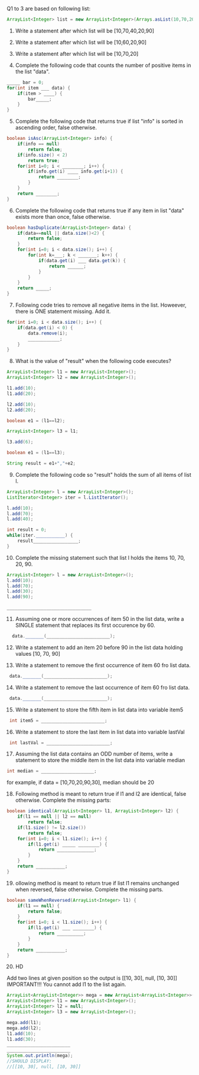 Q1 to 3 are based on following list:
```java
ArrayList<Integer> list = new ArrayList<Integer>(Arrays.asList(10,70,20,90));
```

1. Write a statement after which list will be [10,70,40,20,90]
2. Write a statement after which list will be [10,60,20,90]
3. Write a statement after which list will be [10,70,20]

4. Complete the following code that counts the number of positive items in the list "data".

```java
_____ bar = 0;
for(int item ___ data) {
    if(item > ____) {
        bar_____;
    }
}
```

5. Complete the following code that returns true if list "info" is sorted in ascending order, false otherwise.

```java
boolean isAsc(ArrayList<Integer> info) {
    if(info == null)
        return false;
    if(info.size() < 2) 
        return true;
    for(int i=0; i < ________; i++) {
        if(info.get(i) ____ info.get(i+1)) {
            return ________;
        }
    }
    return ________;
}
```

6. Complete the following code that returns 
true if any item in list "data" exists more than once,
false otherwise.

```java
boolean hasDuplicate(ArrayList<Integer> data) {
    if(data==null || data.size()<2) {
        return false;
    }
    for(int i=0; i < data.size(); i++) {
        for(int k=___; k < _______; k++) {
            if(data.get(i) ___ data.get(k)) {
                return ______;
            }
        }
    }
    return _____;
}
```

7. Following code tries to remove all negative items in the list.
Howeever, there is ONE statement missing. Add it.

```java
for(int i=0; i < data.size(); i++) {
    if(data.get(i) < 0) {
        data.remove(i);
        ____________;
    }
}
```

8. What is the value of "result" when the 
following code executes?

```java
ArrayList<Integer> l1 = new ArrayList<Integer>();
ArrayList<Integer> l2 = new ArrayList<Integer>();

l1.add(10);
l1.add(20);

l2.add(10);
l2.add(20);

boolean e1 = (l1==l2);

ArrayList<Integer> l3 = l1;

l3.add(6);

boolean e1 = (l1==l3);

String result = e1+","+e2;
```

9. Complete the following code so "result"
holds the sum of all items of list l.

```java
ArrayList<Integer> l = new ArrayList<Integer>();
ListIterator<Integer> iter = l.ListIterator();

l.add(10);
l.add(70);
l.add(40);

int result = 0;
while(iter.___________) {
    result_________________;
}
```

10. Complete the missing statement such that list l
holds the items 10, 70, 20, 90.

```java
ArrayList<Integer> l = new ArrayList<Integer>();
l.add(10);
l.add(70);
l.add(30);
l.add(90);

________________________________

```

11. Assuming one or more occurrences of item 50
 in the list data, write a SINGLE statement that
 replaces its first occurence by 60.

```java
  data._______(________________________);
```

12. Write a statement to add an item 20 before 90
 in the list data holding values [10, 70, 90]

13. Write a statement to remove the first occurrence
of item 60 fro list data.

```java
 data._______(________________________);
```

14. Write a statement to remove the last occurrence
of item 60 fro list data.

```java
 data._______(________________________);
```

15. Write a statement to store the fifth item in list
data into variable item5

```java
 int item5 = ________________________;
```

16. Write a statement to store the last item in list
data into variable lastVal

```java
 int lastVal = ________________________;
```

17. Assuming the list data contains an ODD 
number of items, write a statement to store the middle
item in the list data into variable median

```java
int median = ____________________;
```

for example, if data = [10,70,20,90,30], median should be 20

18. Following method is meant to return true if l1 and l2 are identical,
false otherwise. Complete the missing parts:

```java
boolean identical(ArrayList<Integer> l1, ArrayList<Integer> l2) {
    if(l1 == null || l2 == null)
        return false;
    if(l1.size() != l2.size())
        return false;
    for(int i=0; i < l1.size(); i++) {
        if(l1.get(i) _____ ________) {
            return ______________;
        }
    }
    return ___________;
}
```

19. ollowing method is  meant to return true if list l1
remains unchanged when reversed, false otherwise.
Complete the missing parts.

```java
boolean sameWhenReversed(ArrayList<Integer> l1) {
    if(l1 == null) {
        return false;
    }
    for(int i=0; i < l1.size(); i++) {
        if(l1.get(i) ___ ________) {
            return __________;
        }
    }
    return ___________;
}
```

20. HD

Add two lines at given position so the output
is [[10, 30], null, [10, 30]]
IMPORTANT!!!
You cannot add l1 to the list again.
```java
ArrayList<ArrayList<Integer>> mega = new ArrayList<ArrayList<Integer>>();
ArrayList<Integer> l1 = new ArrayList<Integer>();
ArrayList<Integer> l2 = null;
ArrayList<Integer> l3 = new ArrayList<Integer>();

mega.add(l1);
mega.add(l2);
l1.add(10);
l1.add(30);
________________________
________________________
System.out.println(mega);
//SHOULD DISPLAY:
//[[10, 30], null, [10, 30]]
```
